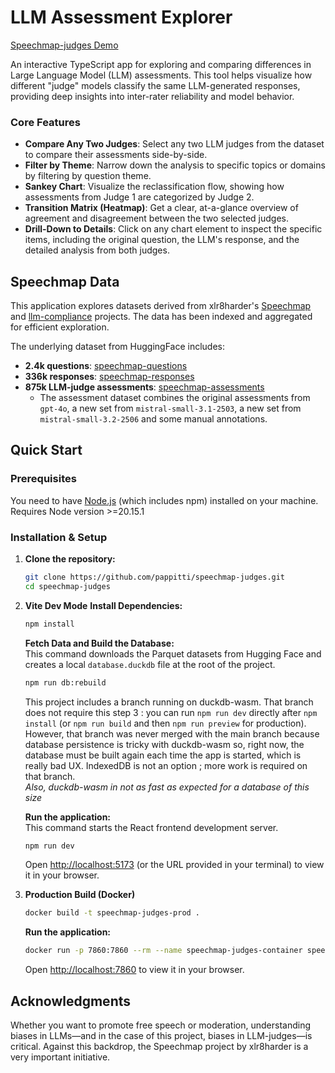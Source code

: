 
# LLM Assessment Explorer

[Speechmap-judges Demo](https://github.com/user-attachments/assets/f94f0ef9-7ad6-419d-823a-56e828061092)

An interactive TypeScript app for exploring and comparing differences in Large Language Model (LLM) assessments. This tool helps visualize how different "judge" models classify the same LLM-generated responses, providing deep insights into inter-rater reliability and model behavior.

### Core Features

*   **Compare Any Two Judges**: Select any two LLM judges from the dataset to compare their assessments side-by-side.
*   **Filter by Theme**: Narrow down the analysis to specific topics or domains by filtering by question theme.
*   **Sankey Chart**: Visualize the reclassification flow, showing how assessments from Judge 1 are categorized by Judge 2.
*   **Transition Matrix (Heatmap)**: Get a clear, at-a-glance overview of agreement and disagreement between the two selected judges.
*   **Drill-Down to Details**: Click on any chart element to inspect the specific items, including the original question, the LLM's response, and the detailed analysis from both judges.

## Speechmap Data

This application explores datasets derived from xlr8harder's [Speechmap](https://speechmap.ai/) and [llm-compliance](https://github.com/xlr8harder/llm-compliance) projects. The data has been indexed and aggregated for efficient exploration.

The underlying dataset from HuggingFace includes:
*   **2.4k questions**: [speechmap-questions](https://huggingface.co/datasets/PITTI/speechmap-questions)
*   **336k responses**: [speechmap-responses](https://huggingface.co/datasets/PITTI/speechmap-responses-v2)
*   **875k LLM-judge assessments**: [speechmap-assessments](https://huggingface.co/datasets/PITTI/speechmap-assessments-v2)
    *   The assessment dataset combines the original assessments from `gpt-4o`, a new set from `mistral-small-3.1-2503`, a new set from `mistral-small-3.2-2506` and some manual annotations.

## Quick Start

### Prerequisites

You need to have [Node.js](https://nodejs.org/) (which includes npm) installed on your machine. Requires Node version >=20.15.1  

### Installation & Setup

1.  **Clone the repository:**
    ```sh
    git clone https://github.com/pappitti/speechmap-judges.git
    cd speechmap-judges
    ```

2.  **Vite Dev Mode**
    **Install Dependencies:** 
    ```sh
    npm install
    ```

    **Fetch Data and Build the Database:**  
    This command downloads the Parquet datasets from Hugging Face and creates a local `database.duckdb` file at the root of the project.

    ```sh
    npm run db:rebuild
    ```  
    This project includes a branch running on duckdb-wasm. That branch does not require this step 3 : you can run `npm run dev` directly after `npm install` (or `npm run build` and then `npm run preview` for production). However, that branch was never merged with the main branch because database persistence is tricky with duckdb-wasm so, right now, the database must be built again each time the app is started, which is really bad UX. IndexedDB is not an option ; more work is required on that branch.  
    _Also, duckdb-wasm in not as fast as expected for a database of this size_

    **Run the application:**  
    This command starts the React frontend development server.

    ```sh
    npm run dev
    ```
    Open [http://localhost:5173](http://localhost:5173) (or the URL provided in your terminal) to view it in your browser.

3.  **Production Build (Docker)**
    ```sh
    docker build -t speechmap-judges-prod .
    ```

    **Run the application:**
    ```sh
    docker run -p 7860:7860 --rm --name speechmap-judges-container speechmap-judges-prod
    ```
    Open [http://localhost:7860](http://localhost:7860) to view it in your browser.


## Acknowledgments

Whether you want to promote free speech or moderation, understanding biases in LLMs—and in the case of this project, biases in LLM-judges—is critical. Against this backdrop, the Speechmap project by xlr8harder is a very important initiative.

